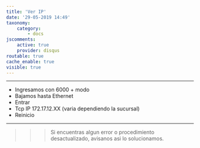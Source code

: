 ```yaml
---
title: 'Ver IP'
date: '29-05-2019 14:49'
taxonomy:
    category:
        - docs
jscomments:
    active: true
    provider: disqus
routable: true
cache_enable: true
visible: true
---
```


------------


- Ingresamos con 6000 + modo
- Bajamos hasta Ethernet
- Entrar
- Tcp IP 172.17.12.XX (varia dependiendo la sucursal)
- Reinicio

------------

>>> Si encuentras algun error o procedimiento desactualizado, avisanos asi lo solucionamos.
